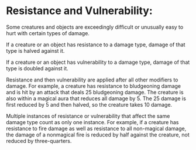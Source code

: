 # **Resistance and Vulnerability:**

Some creatures and objects are exceedingly difficult or unusually easy to hurt with certain types of damage.

If a creature or an object has resistance to a damage type, damage of that type is halved against it.

If a creature or an object has vulnerability to a damage type, damage of that type is doubled against it.

Resistance and then vulnerability are applied after all other modifiers to damage. For example, a creature has resistance to bludgeoning damage and is hit by an attack that deals 25 bludgeoning damage. The creature is also within a magical aura that reduces all damage by 5. The 25 damage is first reduced by 5 and then halved, so the creature takes 10 damage.

Multiple instances of resistance or vulnerability that affect the same damage type count as only one instance. For example, if a creature has resistance to fire damage as well as resistance to all non-magical damage, the damage of a nonmagical fire is reduced by half against the creature, not reduced by three-quarters.
